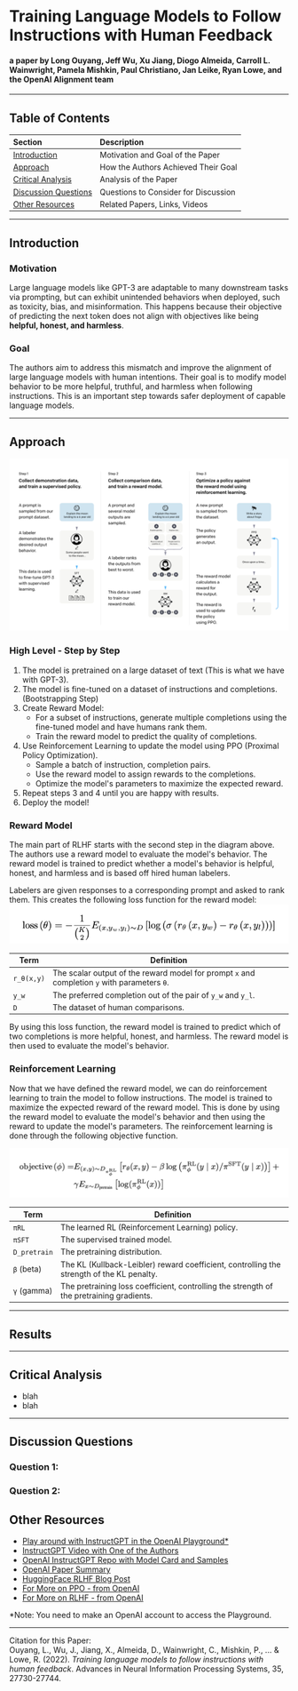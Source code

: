 # Training Language Models to Follow Instructions with Human Feedback

#### a paper by Long Ouyang, Jeff Wu, Xu Jiang, Diogo Almeida, Carroll L. Wainwright, Pamela Mishkin, Paul Christiano, Jan Leike, Ryan Lowe, and the OpenAI Alignment team
___
## Table of Contents
|Section| Description                          |
|:---|:-------------------------------------|
|[Introduction](#introduction)| Motivation and Goal of the Paper     |
|[Approach](#approach)| How the Authors Achieved Their Goal  |
|[Critical Analysis](#critical-analysis)| Analysis of the Paper                |
|[Discussion Questions](#discussion-questions)| Questions to Consider for Discussion |
|[Other Resources](#other-resources)| Related Papers, Links, Videos        |


___

Introduction
---
### Motivation
Large language models like GPT-3 are adaptable to many downstream tasks via prompting, but can exhibit unintended behaviors when deployed, such as toxicity, bias, and misinformation. This happens because their objective of predicting the next token does not align with objectives like being **helpful, honest, and harmless**.

### Goal
The authors aim to address this mismatch and improve the alignment of large language models with human intentions. Their goal is to modify model behavior to be more helpful, truthful, and harmless when following instructions. This is an important step towards safer deployment of capable language models.

___

Approach
---
![InstructGPT](images/diagram.png)
### High Level - Step by Step
1. The model is pretrained on a large dataset of text (This is what we have with GPT-3).
2. The model is fine-tuned on a dataset of instructions and completions. (Bootstrapping Step)
3. Create Reward Model:
    - For a subset of instructions, generate multiple completions using the fine-tuned model and have humans rank them.
    - Train the reward model to predict the quality of completions.
4. Use Reinforcement Learning to update the model using PPO (Proximal Policy Optimization).
    - Sample a batch of instruction, completion pairs.
    - Use the reward model to assign rewards to the completions.
    - Optimize the model's parameters to maximize the expected reward.
5. Repeat steps 3 and 4 until you are happy with results.
6. Deploy the model!


### Reward Model
The main part of RLHF starts with the second step in the diagram above. The authors use a reward model to evaluate the model's behavior. The reward model is trained to predict whether a model's behavior is helpful, honest, and harmless and is based off hired human labelers.

Labelers are given responses to a corresponding prompt and asked to rank them.
This creates the following loss function for the reward model:
![Reward Model Loss Function](images/reward_loss.png)

| Term       | Definition |
|------------|------------|
| `r_θ(x,y)` | The scalar output of the reward model for prompt `x` and completion `y` with parameters `θ`. |
| `y_w`      | The preferred completion out of the pair of `y_w` and `y_l`. |
| `D`        | The dataset of human comparisons. |

By using this loss function, the reward model is trained to predict which of two completions is more helpful, honest, and harmless. The reward model is then used to evaluate the model's behavior.

### Reinforcement Learning
Now that we have defined the reward model, we can do reinforcement learning to train the model to follow instructions. The model is trained to maximize the expected reward of the reward model. This is done by using the reward model to evaluate the model's behavior and then using the reward to update the model's parameters.
The reinforcement learning is done through the following objective function.

![Objective Function](images/objective_function.png)

| Term         | Definition                                                                                                        |
|--------------|------------------------------------------------------------------------------------------------------------------|
| `πRL`        | The learned RL (Reinforcement Learning) policy.                                                                   |
| `πSFT`       | The supervised trained model.                                                                                     |
| `D_pretrain` | The pretraining distribution.                                                                                     |
| `β` (beta)   | The KL (Kullback-Leibler) reward coefficient, controlling the strength of the KL penalty.                         |
| `γ` (gamma)  | The pretraining loss coefficient, controlling the strength of the pretraining gradients.                         |

___
Results
---


___
Critical Analysis
---
- blah
- blah

___
Discussion Questions
---
### Question 1:
### Question 2:

Other Resources
---
- [Play around with InstructGPT in the OpenAI Playground*](https://platform.openai.com/playground?mode=complete)
- [InstructGPT Video with One of the Authors](https://www.youtube.com/watch?v=QGpaBWOaHQI)
- [OpenAI InstructGPT Repo with Model Card and Samples](https://github.com/openai/following-instructions-human-feedback#instructgpt-training-language-models-to-follow-instructions-with-human-feedback)
- [OpenAI Paper Summary](https://openai.com/research/instruction-following#sample1)
- [HuggingFace RLHF Blog Post](https://huggingface.co/blog/rlhf)
- [For More on PPO - from OpenAI](https://openai.com/research/openai-baselines-ppo)
- [For More on RLHF - from OpenAI](https://openai.com/research/learning-from-human-preferences)

*Note: You need to make an OpenAI account to access the Playground.
___
Citation for this Paper:\
Ouyang, L., Wu, J., Jiang, X., Almeida, D., Wainwright, C., Mishkin, P., ... & Lowe, R. (2022). _Training language models to follow instructions with human feedback_. Advances in Neural Information Processing Systems, 35, 27730-27744.

